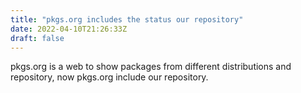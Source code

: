 ```yaml
---
title: "pkgs.org includes the status our repository"
date: 2022-04-10T21:26:33Z
draft: false
---
```


pkgs.org is a web to show packages from different distributions and repository, now pkgs.org include our repository.
